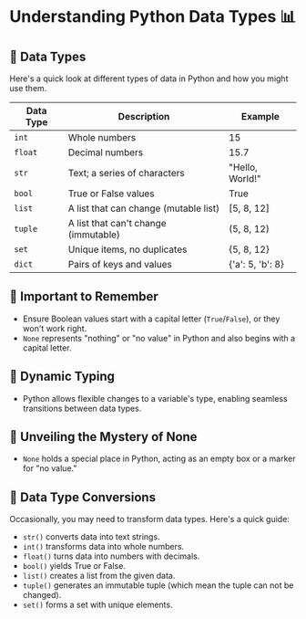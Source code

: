 # Understanding Python Data Types 📊

## 📝 Data Types

Here's a quick look at different types of data in Python and how you might use them.

| Data Type | Description                          | Example          |
| --------- | ------------------------------------ | ---------------- |
| `int`     | Whole numbers                        | 15               |
| `float`   | Decimal numbers                      | 15.7             |
| `str`     | Text; a series of characters         | "Hello, World!"  |
| `bool`    | True or False values                 | True             |
| `list`    | A list that can change (mutable list)| [5, 8, 12]        |
| `tuple`   | A list that can't change (immutable) | (5, 8, 12)        |
| `set`     | Unique items, no duplicates          | {5, 8, 12}        |
| `dict`    | Pairs of keys and values             | {'a': 5, 'b': 8} |

## 🚨 Important to Remember

- Ensure Boolean values start with a capital letter (`True`/`False`), or they won't work right.
- `None` represents "nothing" or "no value" in Python and also begins with a capital letter.

## 🔀 Dynamic Typing

- Python allows flexible changes to a variable's type, enabling seamless transitions between data types.

## 💭 Unveiling the Mystery of None

- `None` holds a special place in Python, acting as an empty box or a marker for "no value."
  
## 🔄 Data Type Conversions

Occasionally, you may need to transform data types. Here's a quick guide:

- `str()` converts data into text strings.
- `int()` transforms data into whole numbers.
- `float()` turns data into numbers with decimals.
- `bool()` yields True or False.
- `list()` creates a list from the given data.
- `tuple()` generates an immutable tuple (which mean the tuple can not be changed).
- `set()` forms a set with unique elements.
